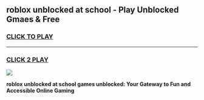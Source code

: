 
## roblox unblocked at school - Play Unblocked Gmaes & Free
<h3>
<a href="https://news.freeplayer.one?title=roblox_unblocked_at_school&ref=23F">CLICK TO PLAY</a></h3>
<hr>

<h3>
<a href="https://news.freeplayer.one?title=roblox_unblocked_at_school&ref=23F">CLICK 2 PLAY</a>
  
</h3>

<a href="https://news.freeplayer.one?title=roblox_unblocked_at_school&ref=23F/"><img src="https://clearcache.store/games.png"></a>


**roblox unblocked at school games unblocked: Your Gateway to Fun and Accessible Online Gaming**
